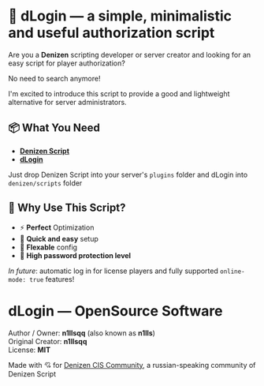 # 🔐 dLogin — a simple, minimalistic and useful authorization script
Are you a **Denizen** scripting developer or server creator and looking for an easy script for player authorization?

No need to search anymore!

I'm excited to introduce this script to provide a good and lightweight alternative for server administrators.

## 📦 What You Need
- **[Denizen Script](https://ci.citizensnpcs.co/job/Denizen_Developmental/)**
- **[dLogin](https://github.com/n1llsqq/dLogin)**

Just drop Denizen Script into your server's `plugins` folder and dLogin into `denizen/scripts` folder
## 🎯 Why Use This Script?
- ⚡ **Perfect** Optimization
- 🧩 **Quick and easy** setup
- 📝 **Flexable** config
- 🔑 **High password protection level**

*In future*: automatic log in for license players and fully supported `online-mode: true` features!
# dLogin — OpenSource Software
Author / Owner: **n1llsqq** (also known as **n1lls**)<br>Original Creator: **n1llsqq**<br>License: **MIT**

Made with 💘 for [Denizen CIS Community](https://discord.gg/FmV24aqqv6), a russian-speaking community of Denizen Script
